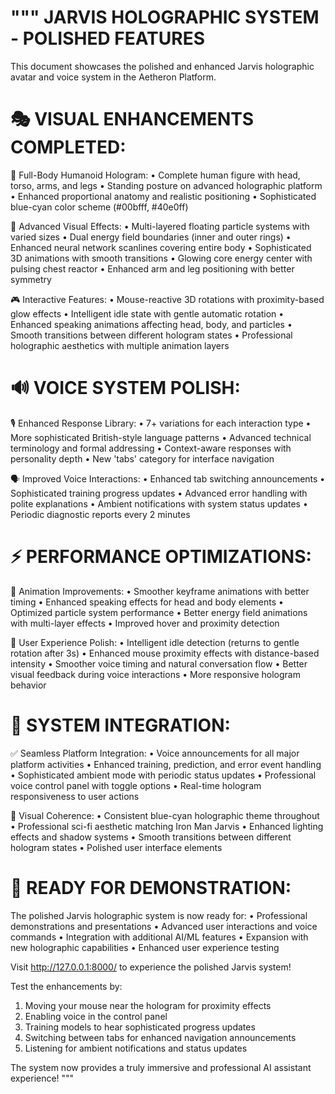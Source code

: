 """
JARVIS HOLOGRAPHIC SYSTEM - POLISHED FEATURES
=============================================

This document showcases the polished and enhanced Jarvis holographic avatar 
and voice system in the Aetheron Platform.

🎭 VISUAL ENHANCEMENTS COMPLETED:
================================

🔷 Full-Body Humanoid Hologram:
   • Complete human figure with head, torso, arms, and legs
   • Standing posture on advanced holographic platform
   • Enhanced proportional anatomy and realistic positioning
   • Sophisticated blue-cyan color scheme (#00bfff, #40e0ff)

🌟 Advanced Visual Effects:
   • Multi-layered floating particle systems with varied sizes
   • Dual energy field boundaries (inner and outer rings)
   • Enhanced neural network scanlines covering entire body
   • Sophisticated 3D animations with smooth transitions
   • Glowing core energy center with pulsing chest reactor
   • Enhanced arm and leg positioning with better symmetry

🎮 Interactive Features:
   • Mouse-reactive 3D rotations with proximity-based glow effects
   • Intelligent idle state with gentle automatic rotation
   • Enhanced speaking animations affecting head, body, and particles
   • Smooth transitions between different hologram states
   • Professional holographic aesthetics with multiple animation layers

🔊 VOICE SYSTEM POLISH:
======================

🎙️ Enhanced Response Library:
   • 7+ variations for each interaction type
   • More sophisticated British-style language patterns
   • Advanced technical terminology and formal addressing
   • Context-aware responses with personality depth
   • New 'tabs' category for interface navigation

🗣️ Improved Voice Interactions:
   • Enhanced tab switching announcements
   • Sophisticated training progress updates
   • Advanced error handling with polite explanations
   • Ambient notifications with system status updates
   • Periodic diagnostic reports every 2 minutes

⚡ PERFORMANCE OPTIMIZATIONS:
============================

🔧 Animation Improvements:
   • Smoother keyframe animations with better timing
   • Enhanced speaking effects for head and body elements
   • Optimized particle system performance
   • Better energy field animations with multi-layer effects
   • Improved hover and proximity detection

🎯 User Experience Polish:
   • Intelligent idle detection (returns to gentle rotation after 3s)
   • Enhanced mouse proximity effects with distance-based intensity
   • Smoother voice timing and natural conversation flow
   • Better visual feedback during voice interactions
   • More responsive hologram behavior

📱 SYSTEM INTEGRATION:
=====================

✅ Seamless Platform Integration:
   • Voice announcements for all major platform activities
   • Enhanced training, prediction, and error event handling
   • Sophisticated ambient mode with periodic status updates
   • Professional voice control panel with toggle options
   • Real-time hologram responsiveness to user actions

🎨 Visual Coherence:
   • Consistent blue-cyan holographic theme throughout
   • Professional sci-fi aesthetic matching Iron Man Jarvis
   • Enhanced lighting effects and shadow systems
   • Smooth transitions between different hologram states
   • Polished user interface elements

🚀 READY FOR DEMONSTRATION:
==========================

The polished Jarvis holographic system is now ready for:
• Professional demonstrations and presentations
• Advanced user interactions and voice commands
• Integration with additional AI/ML features
• Expansion with new holographic capabilities
• Enhanced user experience testing

Visit http://127.0.0.1:8000/ to experience the polished Jarvis system!

Test the enhancements by:
1. Moving your mouse near the hologram for proximity effects
2. Enabling voice in the control panel
3. Training models to hear sophisticated progress updates
4. Switching between tabs for enhanced navigation announcements
5. Listening for ambient notifications and status updates

The system now provides a truly immersive and professional AI assistant experience!
"""
